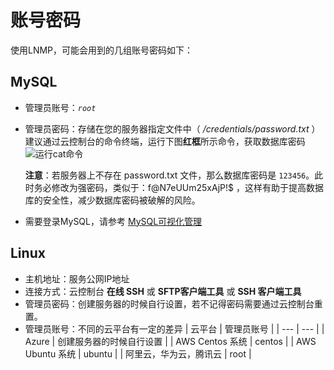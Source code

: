 # 账号密码

使用LNMP，可能会用到的几组账号密码如下：

## MySQL

* 管理员账号：*`root`*
* 管理员密码：存储在您的服务器指定文件中（ */credentials/password.txt* ）    
  建议通过云控制台的命令终端，运行下图**红框**所示命令，获取数据库密码   
   ![运行cat命令](https://libs.websoft9.com/Websoft9/DocsPicture/zh/common/catdbpassword-websoft9.png)

  **注意**：若服务器上不存在 password.txt 文件，那么数据库密码是 `123456`。此时务必修改为强密码，类似于：f@N7eUUm25xAjP!$ ，这样有助于提高数据库的安全性，减少数据库密码被破解的风险。

 * 需要登录MySQL，请参考 [MySQL可视化管理](/zh/admin-mysql.md)

## Linux

* 主机地址：服务公网IP地址
* 连接方式：云控制台 **在线 SSH** 或 **SFTP客户端工具** 或 **SSH 客户端工具**
* 管理员密码：创建服务器的时候自行设置，若不记得密码需要通过云控制台重置。
* 管理员账号：不同的云平台有一定的差异
   |  云平台   |  管理员账号   |
   | --- | --- |
   |  Azure   |  创建服务器的时候自行设置   |
   |  AWS Centos 系统   |  centos   |
   |  AWS Ubuntu 系统  |  ubuntu   |
   |  阿里云，华为云，腾讯云   |  root   |